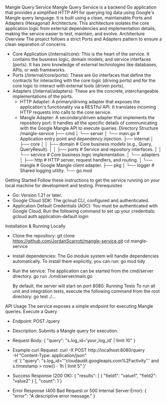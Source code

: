 Mangle Query Service
Mangle Query Service is a backend Go application that provides a simplified HTTP API for querying log data using Google's Mangle query language. It is built using a clean, maintainable Ports and Adapters (Hexagonal) Architecture.
This architecture isolates the core application logic from external dependencies and implementation details, making the service easier to test, maintain, and evolve.
Architecture Overview
The project follows a strict Ports and Adapters pattern to ensure a clean separation of concerns.
 * Core Application (/internal/core): This is the heart of the service. It contains the business logic, domain models, and service interfaces (ports). It has zero knowledge of external technologies like databases, APIs, or web frameworks.
 * Ports (/internal/core/ports): These are Go interfaces that define the contracts for interacting with the core logic (driving ports) and for the core logic to interact with external tools (driven ports).
 * Adapters (/internal/adapters): These are the concrete, interchangeable implementations of the ports.
   * HTTP Adapter: A primary/driving adapter that exposes the application's functionality via a RESTful API. It translates incoming HTTP requests into calls to the core service.
   * Mangle Adapter: A secondary/driven adapter that implements the repository port. It handles all the specific details of communicating with the Google Mangle API to execute queries.
Directory Structure
/mangle-service
├── cmd
│   └── server
│       └── main.go         # Application entry point and dependency injection.
├── internal
│   ├── core
│   │   ├── domain          # Core business models (e.g., Query, QueryResult).
│   │   ├── ports           # Service and repository interfaces.
│   │   └── service         # Core business logic implementation.
│   └── adapters
│       ├── http            # HTTP server, request handlers, and routing.
│       └── mangle          # Google Mangle client adapter.
├── pkg
│   └── logger              # Shared logging utility.
└── go.mod

Getting Started
Follow these instructions to get the service running on your local machine for development and testing.
Prerequisites
 * Go: Version 1.21 or later.
 * Google Cloud SDK: The gcloud CLI, configured and authenticated.
 * Application Default Credentials (ADC): You must be authenticated with Google Cloud. Run the following command to set up your credentials:
   gcloud auth application-default login

Installation & Running Locally
 * Clone the repository:
   git clone https://github.com/JordanScarrott/mangle-service.git
cd mangle-service

 * Install dependencies:
   The Go module system will handle dependencies automatically. To install them explicitly, you can run:
   go mod tidy

 * Run the service:
   The application can be started from the cmd/server directory.
   go run ./cmd/server/main.go

   By default, the server will start on port 8080.
Running Tests
To run all unit and integration tests, execute the following command from the root directory:
go test ./...

API Usage
The service exposes a simple endpoint for executing Mangle queries.
Execute a Query
 * Endpoint: POST /query
 * Description: Submits a Mangle query for execution.
 * Request Body:
   {
  "query": "s.log_id='your_log_id' | limit 10"
}

 * Example curl Request:
   curl -X POST http://localhost:8080/query \
-H "Content-Type: application/json" \
-d '{
  "query": "s.log_id='\''cloudaudit.googleapis.com%2Factivity'\'' and s.timestamp > now() - 1h | limit 5"
}'

 * Success Response (200 OK):
   {
  "results": [
    {
      "field1": "value1",
      "field2": "value2"
    }
  ],
  "count": 1
}

 * Error Response (400 Bad Request or 500 Internal Server Error):
   {
  "error": "A descriptive error message."
}
